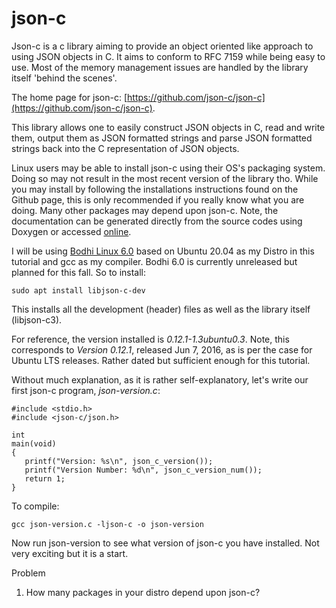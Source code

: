 # json-c


Json-c is a c library aiming to provide an object oriented like approach to using JSON objects in C. It aims to conform to RFC 7159 while being easy to use. Most of the memory management issues are handled by the library itself 'behind the scenes'.

The home page for json-c: [https://github.com/json-c/json-c](https://github.com/json-c/json-c).

This library allows one to easily construct JSON objects in C, read and write them, output them as JSON formatted strings and parse JSON formatted strings back into the C representation of JSON objects.

Linux users may be able to install json-c using their OS's packaging system. Doing so may not result in the most recent version of the library tho. While you may  install by following the installations instructions found on the Github page, this is only recommended if you really know what you are doing. Many other packages may depend upon json-c. Note, the documentation can be generated directly from the source codes using Doxygen or accessed [online](http://json-c.github.io/json-c/).

I will be using [Bodhi Linux 6.0](https://www.bodhilinux.com/) based on Ubuntu 20.04 as my Distro in this tutorial and gcc as my compiler. Bodhi 6.0 is currently unreleased but planned for this fall. So to install:


```
sudo apt install libjson-c-dev
```

This installs all the development (header) files as well as the library itself (libjson-c3).

For reference, the version installed is *0.12.1-1.3ubuntu0.3*. Note, this corresponds to *Version 0.12.1*, released Jun 7, 2016, as is per the case for Ubuntu LTS releases. Rather dated but sufficient enough for this tutorial.

Without much explanation, as it is rather self-explanatory,  let's write our first json-c program, _*json-version.c*_:

````
#include <stdio.h>
#include <json-c/json.h>

int
main(void)
{
   printf("Version: %s\n", json_c_version());
   printf("Version Number: %d\n", json_c_version_num());
   return 1;
}
````

To compile:

```
gcc json-version.c -ljson-c -o json-version
```
Now run json-version to see what version of json-c you have installed. Not very exciting but it is a start.

Problem

1. How many packages in your distro depend upon json-c?
